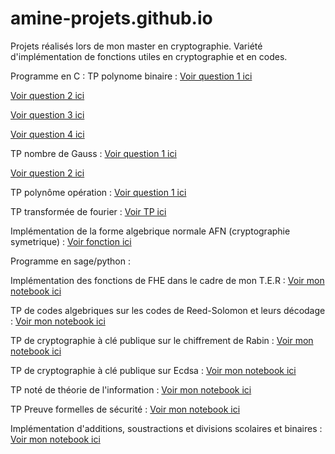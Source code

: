 # amine-projets.github.io
Projets réalisés lors de mon master en cryptographie. Variété d'implémentation de fonctions utiles en cryptographie et en codes.

Programme en C :
TP polynome binaire :
[Voir question 1 ici](https://github.com/AD72876/amine-projets.github.io/blob/main/polynome_binaire1.c)

[Voir question 2 ici](https://github.com/AD72876/amine-projets.github.io/blob/main/polynome_binaire2.c)

[Voir question 3 ici](https://github.com/AD72876/amine-projets.github.io/blob/main/polynome_binaire3.c)

[Voir question 4 ici](https://github.com/AD72876/amine-projets.github.io/blob/main/polynome_operation.c)


TP nombre de Gauss :
[Voir question 1 ici](https://github.com/AD72876/amine-projets.github.io/blob/main/gauss_1.c)

[Voir question 2 ici](https://github.com/AD72876/amine-projets.github.io/blob/main/gauss_2.c)

TP polynôme opération :
[Voir question 1 ici](https://github.com/AD72876/amine-projets.github.io/blob/main/polynome_operation.c)



TP transformée de fourier :
[Voir TP ici](https://github.com/AD72876/amine-projets.github.io/blob/main/tp2fourrier.c)

Implémentation de la forme algebrique normale AFN (cryptographie symetrique) :
[Voir fonction  ici](https://github.com/AD72876/amine-projets.github.io/blob/main/AFN.c)

Programme en sage/python :

Implémentation des fonctions de FHE dans le cadre de mon T.E.R :
[Voir mon notebook ici](https://nbviewer.org/github/AD72876/amine-projets.github.io/raw/main/recypt_cout.ipynb)

TP de codes algebriques sur les codes de Reed-Solomon et leurs décodage :
[Voir mon notebook ici](https://nbviewer.org/github/AD72876/amine-projets.github.io/raw/main/Codes_Reed_Solomon.ipynb)

TP de cryptographie à clé publique sur le chiffrement de Rabin :
[Voir mon notebook ici](https://nbviewer.org/github/AD72876/amine-projets.github.io/raw/main/chiffrement_rabin_cle-plubique.ipynb)

TP de cryptographie à clé publique sur Ecdsa :
[Voir mon notebook ici](https://nbviewer.org/github/AD72876/amine-projets.github.io/raw/main/Ecdsa2.ipynb)

TP noté de théorie de l'information :
[Voir mon notebook ici](https://nbviewer.org/github/AD72876/amine-projets.github.io/raw/main/tp-compression2.ipynb)

TP Preuve formelles de sécurité :
[Voir mon notebook ici](https://nbviewer.org/github/AD72876/amine-projets.github.io/raw/main/DevoirPFS.ipynb)

Implémentation d'additions, soustractions et divisions scolaires et binaires :
[Voir mon notebook ici](https://nbviewer.org/github/AD72876/amine-projets/raw/main/notebooks_M1_arithmetique_algorithmique.ipynb)

